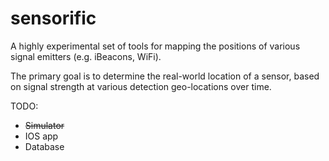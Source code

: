 # sensorific

A highly experimental set of tools for mapping the positions of various signal emitters (e.g. iBeacons, WiFi).

The primary goal is to determine the real-world location of a sensor, based on signal strength at various detection geo-locations over time.

TODO:

* ~~Simulator~~
* IOS app
* Database
